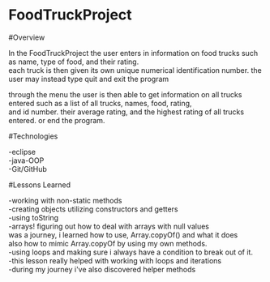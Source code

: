 # FoodTruckProject


#Overview

In the FoodTruckProject the user enters in information on food trucks
such as name, type of food, and their rating.<br> each truck is then given its own
unique numerical identification number. the user may instead type quit and exit
the program

through the menu the user is then able to get information on all trucks entered 
such as a list of all trucks, names, food, rating,<br> and id number.
their average rating, and the highest rating of all trucks entered.
or end the program.

#Technologies

-eclipse
<br>
-java-OOP
<br>
-Git/GitHub


#Lessons Learned


-working with non-static methods<br>
-creating objects utilizing constructors and getters<br>
-using toString<br>
-arrays! figuring out how to deal with arrays with null values<br>
was a journey, i learned how to use, Array.copyOf() and what it does<br>
also how to mimic Array.copyOf by using my own methods.<br>
-using loops and making sure i always have a condition to break out of it.<br>
-this lesson really helped with working with loops and iterations<br>
-during my journey i've also discovered helper methods<br> 



